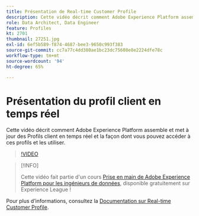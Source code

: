 ```yaml
---
title: Présentation de Real-time Customer Profile
description: Cette vidéo décrit comment Adobe Experience Platform assemble et met à jour des Profils client en temps réel et la façon dont vous pouvez accéder à ces profils et les utiliser.
role: Data Architect, Data Engineer
feature: Profiles
kt: 2701
thumbnail: 27251.jpg
exl-id: 6ef5b589-f874-4687-bee3-9650c993f383
source-git-commit: cc7a77c4dd380ae1bc23dc75608e8e2224dfe78c
workflow-type: tm+mt
source-wordcount: '94'
ht-degree: 65%

---
```


# Présentation du profil client en temps réel

Cette vidéo décrit comment Adobe Experience Platform assemble et met à jour des Profils client en temps réel et la façon dont vous pouvez accéder à ces profils et les utiliser.

>[!VIDEO](https://video.tv.adobe.com/v/27251?quality=12&learn=on)

>[!INFO]
>
> Cette vidéo fait partie d&#39;un cours [Prise en main de Adobe Experience Platform pour les ingénieurs de données](https://experienceleague.adobe.com/?recommended=ExperiencePlatform-D-1-2020.2), disponible gratuitement sur Experience League !

Pour plus d’informations, consultez la [Documentation sur Real-time Customer Profile](https://experienceleague.adobe.com/docs/experience-platform/profile/home.html?lang=fr).
